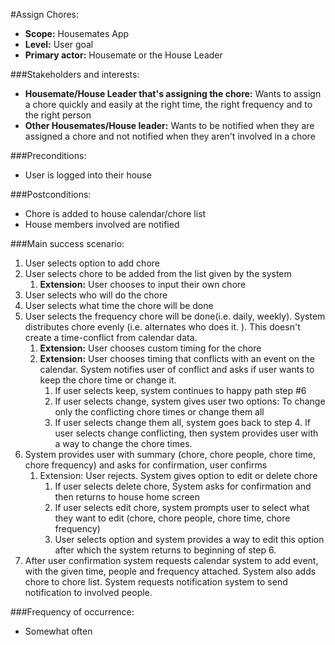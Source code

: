 #Assign Chores:
+ **Scope:** Housemates App
+ **Level:** User goal
+ **Primary actor:** Housemate or the House Leader

###Stakeholders and interests:
+ **Housemate/House Leader that's assigning the chore:** Wants to assign a chore quickly and easily at the right time, the
right frequency and to the right person
+ **Other Housemates/House leader:** Wants to be notified when they are assigned a chore
and not notified when they aren't involved in a chore

###Preconditions:
+ User is logged into their house

###Postconditions:
+ Chore is added to house calendar/chore list
+ House members involved are notified

###Main success scenario:
1. User selects option to add chore
2. User selects chore to be added from the list given by the system
   1. **Extension:** User chooses to input their own chore
3. User selects who will do the chore
4. User selects what time the chore will be done
5. User selects the frequency chore will be done(i.e. daily, weekly). System distributes chore evenly (i.e. alternates who does it. ). This doesn't create a time-conflict from calendar data.
   1. **Extension:** User chooses custom timing for the chore
   2. **Extension:** User chooses timing that conflicts with an event on the calendar. System notifies user of conflict and asks if user wants to keep the chore time or change it.
      1. If user selects keep, system continues to happy path step #6
      2. If user selects change, system gives user two options: To change only the conflicting chore times or change them all
      3. If user selects change them all, system goes back to step 4. If user selects change conflicting, then system provides user with a way to change the chore times.
6. System provides user with summary (chore, chore people, chore time, chore frequency) and asks for confirmation, user confirms
   1. Extension: User rejects. System gives option to edit or delete chore
      1. If user selects delete chore, System asks for confirmation and then returns to house home screen
      2. If user selects edit chore, system prompts user to select what they want to edit (chore, chore people, chore time, chore frequency)
      3. User selects option and system provides a way to edit this option after which the system returns to beginning of step 6.
7. After user confirmation system requests calendar system to add event, with the given time, people and frequency attached. System also adds chore to chore list. System requests notification system to send notification to involved people.

###Frequency of occurrence:
+ Somewhat often
